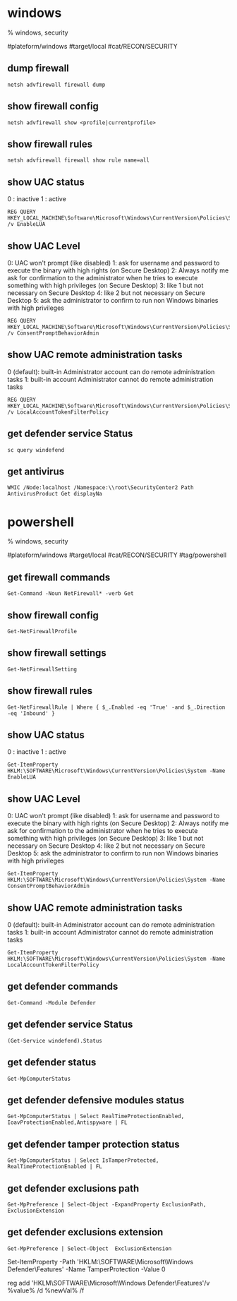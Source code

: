 # windows
% windows, security

#plateform/windows #target/local #cat/RECON/SECURITY

## dump firewall
```
netsh advfirewall firewall dump
```

## show firewall config
```
netsh advfirewall show <profile|currentprofile>
```

## show firewall rules
```
netsh advfirewall firewall show rule name=all
```

## show UAC status
0 : inactive
1 : active
```
REG QUERY HKEY_LOCAL_MACHINE\Software\Microsoft\Windows\CurrentVersion\Policies\System\ /v EnableLUA
```

## show UAC Level
0: UAC won't prompt (like disabled)
1: ask for username and password to execute the binary with high rights (on Secure Desktop)
2: Always notify me ask for confirmation to the administrator when he tries to execute something with high privileges (on Secure Desktop)
3: like 1 but not necessary on Secure Desktop
4: like 2 but not necessary on Secure Desktop
5: ask the administrator to confirm to run non Windows binaries with high privileges
```
REG QUERY HKEY_LOCAL_MACHINE\Software\Microsoft\Windows\CurrentVersion\Policies\System\ /v ConsentPromptBehaviorAdmin
```

## show UAC remote administration tasks
0 (default): built-in Administrator account can do remote administration tasks
1: built-in account Administrator cannot do remote administration tasks
```
REG QUERY HKEY_LOCAL_MACHINE\Software\Microsoft\Windows\CurrentVersion\Policies\System\ /v LocalAccountTokenFilterPolicy
```

## get defender service Status
```
sc query windefend
```

## get antivirus
```
WMIC /Node:localhost /Namespace:\\root\SecurityCenter2 Path AntivirusProduct Get displayNa
```


# powershell
% windows, security

#plateform/windows #target/local #cat/RECON/SECURITY #tag/powershell 

## get firewall commands
```
Get-Command -Noun NetFirewall* -verb Get
```


## show firewall config
```
Get-NetFirewallProfile
```


## show firewall settings
```
Get-NetFirewallSetting
```

## show firewall rules
```
Get-NetFirewallRule | Where { $_.Enabled -eq 'True' -and $_.Direction -eq 'Inbound' }
```


## show UAC status
0 : inactive
1 : active
```
Get-ItemProperty HKLM:\SOFTWARE\Microsoft\Windows\CurrentVersion\Policies\System -Name EnableLUA
```

## show UAC Level
0: UAC won't prompt (like disabled)
1: ask for username and password to execute the binary with high rights (on Secure Desktop)
2: Always notify me ask for confirmation to the administrator when he tries to execute something with high privileges (on Secure Desktop)
3: like 1 but not necessary on Secure Desktop
4: like 2 but not necessary on Secure Desktop
5: ask the administrator to confirm to run non Windows binaries with high privileges
```
Get-ItemProperty HKLM:\SOFTWARE\Microsoft\Windows\CurrentVersion\Policies\System -Name ConsentPromptBehaviorAdmin
```

## show UAC remote administration tasks
0 (default): built-in Administrator account can do remote administration tasks
1: built-in account Administrator cannot do remote administration tasks
```
Get-ItemProperty HKLM:\SOFTWARE\Microsoft\Windows\CurrentVersion\Policies\System -Name LocalAccountTokenFilterPolicy
```

## get defender commands
```
Get-Command -Module Defender
```

## get defender service Status
```
(Get-Service windefend).Status
```

## get defender status
```
Get-MpComputerStatus
```

## get defender defensive modules status
```
Get-MpComputerStatus | Select RealTimeProtectionEnabled, IoavProtectionEnabled,Antispyware | FL
```

## get defender tamper protection status
```
Get-MpComputerStatus | Select IsTamperProtected, RealTimeProtectionEnabled | FL
```

## get defender exclusions path
```
Get-MpPreference | Select-Object -ExpandProperty ExclusionPath, ExclusionExtension
```

## get defender exclusions extension
```
Get-MpPreference | Select-Object  ExclusionExtension
```

Set-ItemProperty -Path 'HKLM:\SOFTWARE\Microsoft\Windows Defender\Features' -Name TamperProtection -Value 0

reg add 'HKLM\SOFTWARE\Microsoft\Windows Defender\Features'/v %value% /d %newVal% /f